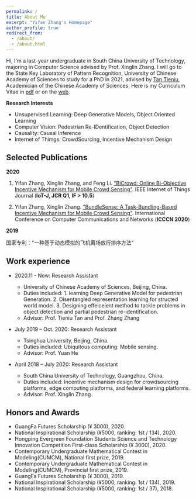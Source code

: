 ```yaml
---
permalink: /
title: About Me
excerpt: "Yifan Zhang's Homepage"
author_profile: true
redirect_from: 
  - /about/
  - /about.html
---
```


Hi, I'm a last-year undergraduate in South China University of Technology, majoring in Computer Science advised by Prof. Xinglin Zhang. I will go to the State Key Laboratory of Pattern Recognition, University of Chinese Academy of Sciences to study for a PhD in 2021, advised by [Tan Tieniu](http://people.ucas.ac.cn/~tantieniu), Academician of the Chinese Academy of Sciences.
Here is my Curriculum Vitae in [pdf](../files/Curriculum_Vitae.pdf) or on the [web](https://yfZhangCs.github.io/cv/).

**Research Interests**
* Unsupervised Learning: Deep Generative Models, Object Oriented Learning
* Computer Vision: Pedestrian Re-IDentification, Object Detection
* Causality: Causal Inference
* Internet of Thimgs: CrowdSourcing, Incentive Mechanism Design

## Selected Publications
**2020**

1. Yifan Zhang, Xinglin Zhang, and Feng Li. ["BiCrowd: Online Bi-Objective Incentive Mechanism for Mobile Crowd Sensing"](../files/BiCrowd-IOT-J.pdf). IEEE Internet of Things Journal (**IoT-J, JCR Q1, IF > 10.5**)

2. Yifan Zhang, Xinglin Zhang. ["BundleSense: A Task-Bundling-Based Incentive Mechanism for Mobile Crowd Sensing"](../files/BundleIncentive-icccn.pdf). International Conference on Computer Communications and Networks (**ICCCN 2020**)

**2019**

 国家专利："一种基于动态模拟的飞机离场放行排序方法"

## Work experience


* 2020.11 - Now: Research Assistant
  * University of Chinese Academy of Sciences, Beijing, China.
  * Duties included: 1. learning Deep Generative Model for pedestrian Generation. 2. Disentangled representation learning for structed world model. 3. Designing effeiceient method to tackle problems in object detection and partial pedestrian re-identification.
  * Advisor: Prof. Tieniu Tan and Prof. Zhang Zhang

* July 2019 – Oct. 2020: Research Assistant
  * Tsinghua University, Beijing, China.
  * Duties included: Ubiquitous computing: Mobile sensing.
  * Advisor: Prof. Yuan He

* April 2018 – July 2020: Research Assistant
  * South China University of Technology, Guangzhou, China.
  * Duties included: Incentive mechanism design for crowdsourcing platforms, edge computing
platforms, and federal learning platforms.
  * Advisor: Prof. Xinglin Zhang


  
## Honors and Awards

* GuangFa Futures Scholarship (¥ 3000), 2020.
* National Inspirational Scholarship (¥5000, ranking: 1st / 134), 2020.
* Hongping Evergreen Foundation Students Science and Technology Innovation Competition First-class Scholarship (¥ 3000), 2020.
* Contemporary Undergraduate Mathematical Contest in Modeling(CUMCM), National first prize, 2019.
* Contemporary Undergraduate Mathematical Contest in Modeling(CUMCM), Provincial first prize, 2019.
* GuangFa Futures Scholarship (¥ 3000), 2019.
* National Inspirational Scholarship (¥5000, ranking: 1st / 134), 2019.
* National Inspirational Scholarship (¥5000, ranking: 1st / 37), 2018.
